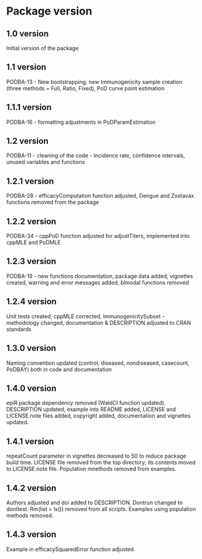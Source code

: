 # Package version

## 1.0 version
Initial version of the package 

## 1.1 version
PODBA-13 - New bootstrapping, new Immunogenicity sample creation (three methods = Full, Ratio, Fixed), PoD curve point estimation

## 1.1.1 version
PODBA-16 - formatting adjustments in PoDParamEstimation

## 1.2 version
PODBA-11 - cleaning of the code - Incidence rate, confidence intervals, unused variables and functions

## 1.2.1 version
PODBA-28 - efficacyComputation function adjusted, Dengue and Zostavax functions removed from the package 

## 1.2.2 version
PODBA-34 - cppPoD function adjusted for adjustTiters, implemented into cppMLE and PoDMLE

## 1.2.3 version
PODBA-19 - new functions documentation, package data added, vignettes created, warning and error messages added, bimodal functions removed

## 1.2.4 version
Unit tests created, cppMLE corrected, ImmunogenicitySubset - methodology changed, documentation & DESCRIPTION adjusted to CRAN standards

## 1.3.0 version
Naming convention updated (control, diseased, nondiseased, casecount, PoDBAY) both in code and documentation

## 1.4.0 version
epiR package dependency removed (WaldCI function updated). DESCRIPTION updated, example into README added, LICENSE and LICENSE.note files added, copyright added, documentation and vignettes updated.

## 1.4.1 version
repeatCount parameter in vignettes decreased to 50 to reduce package build time. LICENSE file removed from the top directory; its contents moved to LICENSE.note file. Population mnethods removed from examples.

## 1.4.2 version
Authors adjusted and doi added to DESCRIPTION. Dontrun changed to donttest. Rm(list = ls()) removed from all scripts. Examples using population methods removed.

## 1.4.3 version
Example in efficacySquaredError function adjusted.